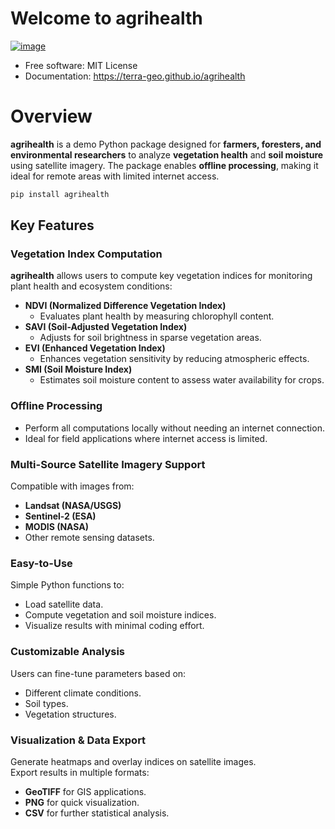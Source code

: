 # Welcome to agrihealth

[![image](https://img.shields.io/pypi/v/agrihealth.svg)](https://pypi.python.org/pypi/agrihealth)

-   Free software: MIT License
-   Documentation: <https://terra-geo.github.io/agrihealth>

# **Overview** 

**agrihealth** is a demo Python package designed for **farmers, foresters, and environmental researchers** to analyze **vegetation health** and **soil moisture** using satellite imagery. The package enables **offline processing**, making it ideal for remote areas with limited internet access.  


``` python
pip install agrihealth
```

## **Key Features**  

### **Vegetation Index Computation**  
**agrihealth** allows users to compute key vegetation indices for monitoring plant health and ecosystem conditions:  

- **NDVI (Normalized Difference Vegetation Index)**  
  - Evaluates plant health by measuring chlorophyll content.  
- **SAVI (Soil-Adjusted Vegetation Index)**  
  - Adjusts for soil brightness in sparse vegetation areas.  
- **EVI (Enhanced Vegetation Index)**  
  - Enhances vegetation sensitivity by reducing atmospheric effects.  
- **SMI (Soil Moisture Index)**  
  - Estimates soil moisture content to assess water availability for crops.  

### **Offline Processing**  
- Perform all computations locally without needing an internet connection.  
- Ideal for field applications where internet access is limited.  

### **Multi-Source Satellite Imagery Support**  
Compatible with images from:  

- **Landsat (NASA/USGS)**  
- **Sentinel-2 (ESA)**  
- **MODIS (NASA)**  
- Other remote sensing datasets.  

### **Easy-to-Use**  
Simple Python functions to:  

- Load satellite data.  
- Compute vegetation and soil moisture indices.  
- Visualize results with minimal coding effort.  

### **Customizable Analysis**  
Users can fine-tune parameters based on:  

- Different climate conditions.  
- Soil types.  
- Vegetation structures.  

### **Visualization & Data Export**  
Generate heatmaps and overlay indices on satellite images.  
Export results in multiple formats:  

- **GeoTIFF** for GIS applications.  
- **PNG** for quick visualization.  
- **CSV** for further statistical analysis.  
